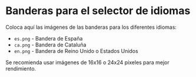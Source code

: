 # Banderas para el selector de idiomas

Coloca aquí las imágenes de las banderas para los diferentes idiomas:

- `es.png` - Bandera de España
- `ca.png` - Bandera de Cataluña
- `en.png` - Bandera de Reino Unido o Estados Unidos

Se recomienda usar imágenes de 16x16 o 24x24 píxeles para mejor rendimiento. 
